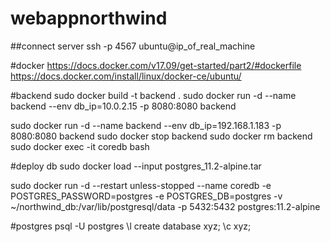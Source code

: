 # webappnorthwind
##connect server
ssh -p 4567 ubuntu@ip_of_real_machine

#docker 
https://docs.docker.com/v17.09/get-started/part2/#dockerfile
https://docs.docker.com/install/linux/docker-ce/ubuntu/

#backend
sudo docker build -t backend .
sudo docker run -d --name backend --env db_ip=10.0.2.15 -p 8080:8080 backend 

sudo docker run -d --name backend --env db_ip=192.168.1.183 -p 8080:8080 backend 
sudo docker stop backend
sudo docker rm backend 
sudo docker exec -it coredb bash

#deploy db
sudo docker load --input postgres_11.2-alpine.tar

sudo docker run -d --restart unless-stopped --name coredb -e POSTGRES_PASSWORD=postgres -e POSTGRES_DB=postgres -v ~/northwind_db:/var/lib/postgresql/data -p 5432:5432 postgres:11.2-alpine

#postgres
psql -U postgres
\l
create database xyz;
\c xyz;
